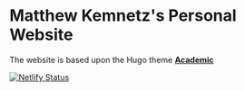 # Matthew Kemnetz's Personal Website 
The website is based upon the Hugo theme [**Academic**](https://github.com/gcushen/hugo-academic)

[![Netlify Status](https://api.netlify.com/api/v1/badges/f2499c77-a5d6-465c-8c53-8648428b8e2a/deploy-status)](https://app.netlify.com/sites/serene-hodgkin-11cbb1/deploys)